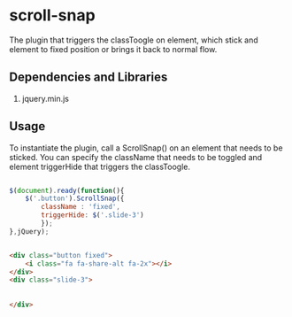 # scroll-snap

The plugin that triggers the classToogle on element, which stick and element to fixed position or brings it back to normal flow.
 
## Dependencies and Libraries 

1. jquery.min.js

## Usage

To instantiate the plugin, call a ScrollSnap() on an element that needs to be sticked.
You can specify the className that needs to be toggled and element triggerHide that triggers the classToogle.


```javascript

$(document).ready(function(){ 
	$('.button').ScrollSnap({
		className : 'fixed', 
		triggerHide: $('.slide-3')
		});
},jQuery);

```

```html

<div class="button fixed">
	<i class="fa fa-share-alt fa-2x"></i>
</div>
<div class="slide-3">
        
  
</div>
```
